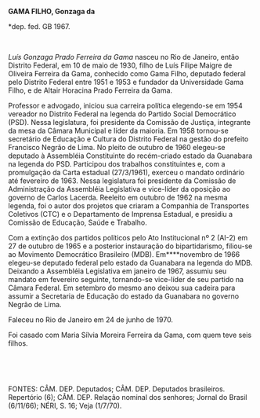 **GAMA FILHO, Gonzaga da**

\*dep. fed. GB 1967.

 

*Luís Gonzaga Prado Ferreira da Gama* nasceu no Rio de Janeiro, então
Distrito Federal, em 10 de maio de 1930, filho de Luís Filipe Maigre de
Oliveira Ferreira da Gama, conhecido como Gama Filho, deputado federal
pelo Distrito Federal entre 1951 e 1953 e fundador da Universidade Gama
Filho, e de Altair Horacina Prado Ferreira da Gama.

Professor e advogado, iniciou sua carreira política elegendo-se em 1954
vereador no Distrito Federal na legenda do Partido Social Democrático
(PSD). Nessa legislatura, foi presidente da Comissão de Justiça,
integrante da mesa da Câmara Municipal e líder da maioria. Em 1958
tornou-se secretário de Educação e Cultura do Distrito Federal na gestão
do prefeito Francisco Negrão de Lima. No pleito de outubro de 1960
elegeu-se deputado à Assembléia Constituinte do recém-criado estado da
Guanabara na legenda do PSD. Participou dos trabalhos constituintes e,
com a promulgação da Carta estadual (27/3/1961), exerceu o mandato
ordinário até fevereiro de 1963. Nessa legislatura foi presidente da
Comissão de Administração da Assembléia Legislativa e vice-líder da
oposição ao governo de Carlos Lacerda. Reeleito em outubro de 1962 na
mesma legenda, foi o autor dos projetos que criaram a Companhia de
Transportes Coletivos (CTC) e o Departamento de Imprensa Estadual, e
presidiu a Comissão de Educação, Saúde e Trabalho.

Com a extinção dos partidos políticos pelo Ato Institucional nº 2 (AI-2)
em 27 de outubro de 1965 e a posterior instauração do bipartidarismo,
filiou-se ao Movimento Democrático Brasileiro (MDB). Em****novembro de
1966 elegeu-se deputado federal pelo estado da Guanabara na legenda do
MDB. Deixando a Assembléia Legislativa em janeiro de 1967, assumiu seu
mandato em fevereiro seguinte, tornando-se vice-líder de seu partido na
Câmara Federal. Em setembro do mesmo ano deixou sua cadeira para assumir
a Secretaria de Educação do estado da Guanabara no governo Negrão de
Lima.

Faleceu no Rio de Janeiro em 24 de junho de 1970.

Foi casado com Maria Sílvia Moreira Ferreira da Gama, com quem teve seis
filhos.

 

 

FONTES: CÂM. DEP. Deputados; CÂM. DEP. Deputados brasileiros. Repertório
(6); CÂM. DEP. Relação nominal dos senhores; Jornal do Brasil (6/11/66);
NÉRI, S. 16; Veja (1/7/70).

 
